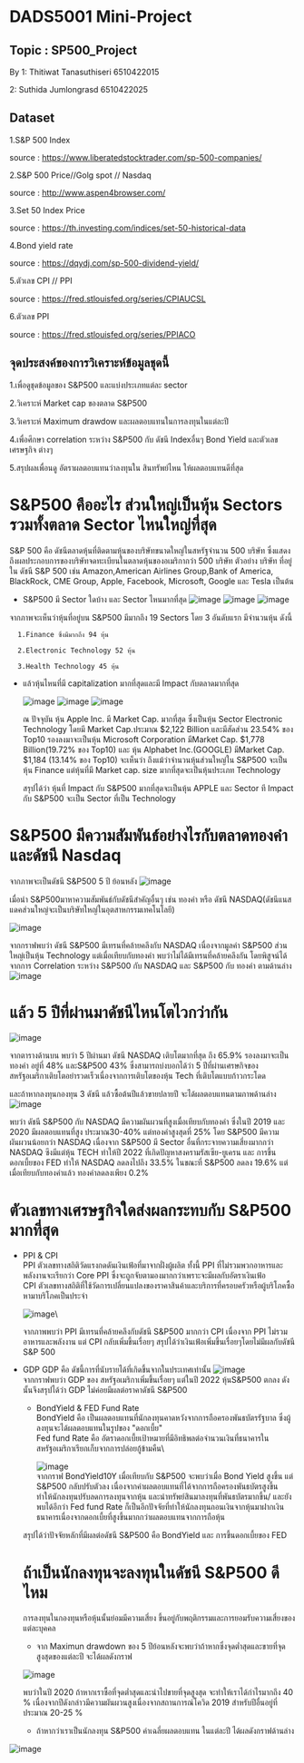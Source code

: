 # DADS5001 Mini-Project

## Topic : SP500_Project

By 1: Thitiwat Tanasuthiseri 6510422015

   2: Suthida Jumlongrasd  6510422025
## Dataset
1.S&P 500 Index 

  source : https://www.liberatedstocktrader.com/sp-500-companies/
  
2.S&P 500 Price//Golg spot // Nasdaq 
  
  source : http://www.aspen4browser.com/
  
3.Set 50 Index Price

  source : https://th.investing.com/indices/set-50-historical-data
  
4.Bond yield rate

  source : https://dqydj.com/sp-500-dividend-yield/
  
5.ตัวเลข CPI // PPI

  source : https://fred.stlouisfed.org/series/CPIAUCSL
  
6.ตัวเลข PPI

  source : https://fred.stlouisfed.org/series/PPIACO

## จุดประสงค์ของการวิเคราะห์ข้อมูลชุดนี้

1.เพื่อดูชุดข้อมูลของ S&P500 และแบ่งประเภทแต่ละ sector

2.วิเคราะห์ Market cap ของตลาด S&P500

3.วิเคราะห์ Maximum drawdow และผลตอบแทนในการลงทุนในแต่ละปี

4.เพื่อศึกษา correlation ระหว่าง S&P500 กับ ดัชนี Indexอื่นๆ Bond Yield และตัวเลขเศรษฐกิจ ต่างๆ

5.สรุปผลเพื่อนดู อัตราผลตอบแทนว่าลงทุนใน สินทรัพย์ไหน ให้ผลตอบแทนดีที่สุด

# S&P500 คืออะไร ส่วนใหญ่เป็นหุ้น Sectors รวมทั้งตลาด Sector ไหนใหญ่ที่สุด
S&P 500 คือ ดัชนีตลาดหุ้นที่ติดตามหุ้นของบริษัทขนาดใหญ่ในสหรัฐจำนวน 500 บริษัท ซึ่งแสดงถึงผลประกอบการของบริษัทจดทะเบียนในตลาดหุ้นของอเมริกากว่า 500 บริษัท 
ตัวอย่าง บริษัท ที่อยู่ใน ดัชนี S&P 500 เช่น Amazon,American Airlines Group,Bank of America, BlackRock, CME Group, Apple, Facebook, Microsoft, Google และ Tesla เป็นต้น

* S&P500 มี Sector ใดบ้าง และ Sector ไหนมากที่สุด
   ![image](https://user-images.githubusercontent.com/114090355/226168124-0faf6aa6-d986-4bf1-8163-9b6e1dbe19cb.png)
   ![image](https://user-images.githubusercontent.com/114090355/226168335-60a82bcf-fce0-4a47-9373-95fe194704f1.png)
   ![image](https://user-images.githubusercontent.com/114090355/226170306-1e49cf24-aa2f-494b-83ad-f1d5cca7aa99.png)

จากภาพจะเห็นว่าหุ้นที่อยู่บน S&P500 มีมากถึง 19 Sectors โดย 3 อันดับแรก มีจำนวนหุ้น ดังนี้

      1.Finance ซึ่งมีมากถึง 94 หุ้น

      2.Electronic Technology 52 หุ้น

      3.Health Technology 45 หุ้น



* แล้วหุ้นไหนที่มี capitalization มากที่สุดและมี Impact กับตลาดมากที่สุด

   ![image](https://user-images.githubusercontent.com/114090355/226168322-2581a67a-a4e3-4a9f-af6c-e1358e923255.png)
   ![image](https://user-images.githubusercontent.com/114090355/226184314-b6a49e64-9bdf-40b1-82a8-90e411b2906d.png)
   ![image](https://user-images.githubusercontent.com/114090355/226181242-45fb2781-55af-42ab-acc9-8af37daa3fa3.png)

   ณ ปัจจุบัน หุ้น Apple Inc. มี Market Cap. มากที่สุด ซึ่งเป็นหุ้น Sector Electronic Technology  โดยมี Market Cap.ประมาณ $2,122 Billion และมีสัดส่วน 23.54% ของ Top10 
  รองลงมาจะเป็นหุ้น Microsoft Corporation มีMarket Cap. $1,778 Billion(19.72% ของ Top10) และ หุ้น Alphabet Inc.(GOOGLE)   มีMarket Cap. $1,184 (13.14% ของ Top10)
  จะเห็นว่า ถึงแม้ว่าจำนวนหุ้นส่วนใหญ่ใน S&P500 จะเป็นหุ้น Finance แต่หุ้นที่มี Market cap. size มากที่สุดจะเป็นหุ้นประเภท Technology
  
  สรุปได้ว่า หุ้นที่ Impact กับ S&P500 มากที่สุดจะเป็นหุ้น APPLE และ Sector ที Impact กับ S&P500 จะเป็น Sector ที่เป็น Technology 


# S&P500 มีความสัมพันธ์อย่างไรกับตลาดทองคำและดัชนี Nasdaq

จากภาพจะเป็นดัชนี S&P500 5 ปี ย้อนหลัง 
![image](https://user-images.githubusercontent.com/114090355/226186214-ab4e5bae-1ed9-4873-a587-edf468902dd4.png)

เมื่อนำ S&P500มาหาความสัมพันธ์กับดัชนีสำคัญอื่นๆ เช่น ทองคำ หรือ ดัชนี NASDAQ(ดัชนีแนสแดคส่วนใหญ่จะเป็นบริษัทใหญ่ในอุตสาหกรรมเทคโนโลยี)
   
![image](https://user-images.githubusercontent.com/114090355/226186204-452d00e5-bcb1-4540-9b47-831edac21b7a.png)

จากกราฟพบว่า ดัชนี S&P500 มีเทรนที่คล้ายคลึงกับ NASDAQ เนื่องจากมูลค่า S&P500 ส่วนใหญ่เป็นหุ้น Technology แต่เมื่อเทียบกับทองคำ พบว่าไม่ได้มีเทรนที่คล้ายคลึงกัน โดยพิสูจน์ได้จากการ Correlation ระหว่าง S&P500 กับ NASDAQ และ S&P500 กับ ทองคำ ตามด้านล่าง
![image](https://user-images.githubusercontent.com/114090355/226186193-7ac90e3e-d1d7-477e-99cb-1cbbfbdd7879.png)


# แล้ว 5 ปีที่ผ่านมาดัชนีไหนโตไวกว่ากัน
![image](https://user-images.githubusercontent.com/114090355/226186163-b8c1efef-da8f-4261-86a1-3107a0e5bc59.png)

   จากตารางด้านบน พบว่า 5 ปีผ่านมา ดัชนี NASDAQ เติบโตมากที่สุด ถึง 65.9% รองลงมาจะเป็น ทองคำ อยู่ที่ 48% และS&P500 43% ซึ่งสามารถบ่งบอกได้ว่า 5 ปีที่ผ่านเศรษกิจของสหรัฐอเมริกาเติบโตอย่ารวดเร็วเนื่องจากการเติบโตของหุ้น Tech ที่เติบโตแบบก้าวกระโดด

และถ้าหากลงทุนกองทุน 3 ดัชนี แล้วซื้อต้นปีแล้วขายปลายปี จะได้ผลตอบแทนตามภาพด้านล่าง
![image](https://user-images.githubusercontent.com/114090355/226186138-4f16f9dd-95ec-49a7-8165-08e9774c866a.png)

พบว่า ดัชนี S&P500 กับ NASDAQ มีความผันผวนที่สูงเมื่อเทียบกับทองคำ ซึ่งในปี 2019 และ 2020 มีผลตอบแทนที่สูง ประมาณ30-40% แต่ทองคำสูงสุดที่ 25%
โดย S&P500 มีความผันผวนน้อยกว่า NASDAQ เนื่องจาก S&P500 มี Sector อื่นที่กระจายความเสี่ยงมากกว่า NASDAQ ซึงมีแต่หุ้น TECH
ทำให้ปี 2022 ที่เกิดปัญหาสงครามรัสเซีย-ยูเครน และ การขึ้นดอกเบี้ยของ FED ทำให้ NASDAQ ลดลงไปถึง 33.5% ในขณะที่ S&P500 ลดลง 19.6% แต่เมื่อเทียบกับทองคำแล้ว ทองคำลดลงเพียง 0.2%


# ตัวเลขทางเศรษฐกิจใดส่งผลกระทบกับ S&P500 มากที่สุด

* PPI & CPI\
   PPI ตัวเลขทางสถิติวัดแรงกดดันเงินเฟ้อที่มาจากฝั่งผู้ผลิต ทั้งนี้ PPI ที่ไม่รวมพวกอาหารและพลังงานจะเรียกว่า Core PPI ซึ่งจะถูกจับตามองมากกว่าเพราะจะมีผลกับอัตราเงินเฟ้อ\
   CPI ตัวเลขทางสถิติที่ใช้วัดการเปลี่ยนแปลงของราคาสินค้าและบริการที่ครอบครัวหรือผู้บริโภคซื้อหามาบริโภคเป็นประจำ 
   
   ![image](https://user-images.githubusercontent.com/114090355/226186241-d5b8249e-4c49-4c0e-af00-b045c1f9ed31.png)\
   
   จากภาพพบว่า PPI มีเทรนที่คล้ายคลึงกับดัชนี S&P500 มากกว่า CPI เนื่องจาก PPI ไม่รวมอาหารและพลังงาน แต่ CPI กลับเพิ่มขึ้นเรื่อยๆ สรุปได้ว่าเงินเฟ้อเพิ่มขึ้นเรื่อยๆโดยไม่มีผลกับดัชนี S&P 500
   
* GDP
   GDP คือ ดัชนี้การที่นับรายได้ที่เกิดขึ้นจากในประเทศเท่านั้น
   ![image](https://user-images.githubusercontent.com/114090355/226186278-79016f06-e555-4d08-95f8-d8e9e974e23a.png)\
      จากกราฟพบว่า GDP ของ สหรัฐอเมริกาเพิ่มขึ้นเรื่อยๆ แต่ในปี 2022 หุ้นS&P500 ตกลง ดังนั้นจึงสรุปได้ว่า GDP ไม่ค่อยมีผลต่อราคาดัชนี S&P500
		


  * BondYield & FED Fund Rate\
  	BondYield คือ  เป็นผลตอบแทนที่นักลงทุนคาดหวังจากการถือครองพันธบัตรรัฐบาล ซึ่งผู้ลงทุนจะได้ผลตอบแทนในรูปของ "ดอกเบี้ย" \
	Fed fund Rate คือ  อัตราดอกเบี้ยเป้าหมายที่มีอิทธิพลต่อจำนวนเงินที่ธนาคารในสหรัฐอเมริกาเรียกเก็บจากการปล่อยกู้ข้ามคืน\
	
	![image](https://user-images.githubusercontent.com/114090355/226187358-33c36ed3-47cd-4a89-9693-f47c8774fd39.png)\
      จากกราฟ BondYield10Y เมื่อเทียบกับ S&P500 จะพบว่าเมื่อ Bond Yield สูงขึ้น แต่ S&P500 กลับปรับตัวลง เนื่องจากค่าผลตอบแทนที่ได้จากการถือครองพันธบัตรสูงขึ้น ทำให้นักลงทุนปรับลดการลงทุนจากหุ้น และนำทรัพย์สินมาลงทุนที่พันธบัตรมากขึ้น/
      และยังพบได้อีกว่า Fed fund Rate ก็เป็นอีกปัจจัยที่ทำให้นักลงทุนถอนเงินจากหุ้นมาฝากเงินธนาคารเนื่องจากดอกเบี้ยที่สูงขึ้นมากกว่าผลตอบแทนจากการถือหุ้น
      
  สรุปได้ว่าปัจจัยหลักที่มีผลต่อดัชนี S&P500 คือ BondYield และ การขึ้นดอกเบี้ยของ FED 
  
  
  # ถ้าเป็นนักลงทุนจะลงทุนในดัชนี S&P500 ดีไหม
  
   การลงทุนในกองทุนหรือหุ้นนั้นย่อมมีความเสี่ยง ขึ้นอยู่กับพฤติกรรมและการยอมรับความเสี่ยงของแต่ละบุคคล
   
   * จาก Maximun drawdown ของ 5 ปีย้อนหลังจะพบว่าถ้าหากซึ่งจุดต่ำสุดและขายที่จุดสูงสุดของแต่ละปี จะได้ผลดังกราฟ
   
   ![image](https://user-images.githubusercontent.com/114090355/226188791-2e61056b-5ab1-42d4-a20c-53090393020f.png)

     พบว่าในปี 2020 ถ้าหากเราซื้อที่จุดต่ำสุดและนำไปขายที่จุดสูงสุด จะทำให้เราได้กำไรมากถึง 40 % เนื่องจากปีดังกล่าวมีความผันผวนสูงเนื่องจากสถานการณ์โควิด 2019 สำหรับปีอื่นอยู่ที่ประมาณ 20-25 %
      
   * ถ้าหากว่าเราเป็นนักลงทุน S&P500 ค่าเฉลี่ยผลตอบแทน ในแต่ละปี ได้ผลดังกราฟด้านล่าง

![image](https://user-images.githubusercontent.com/114090355/226191593-ece945ae-71b9-4ca5-b34b-356cbf606618.png)

   
